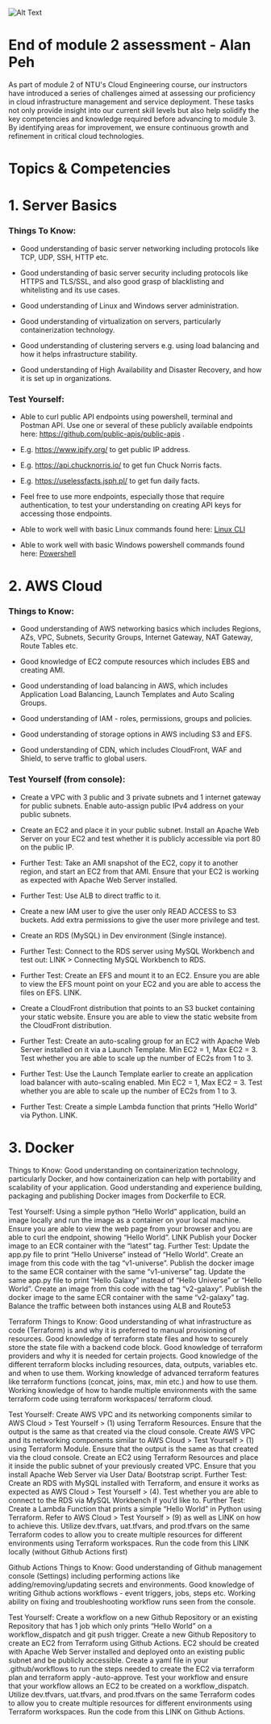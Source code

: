 ![Alt Text](https://github.com/lann87/cloud_infra_eng_ntu_coursework_alanp/blob/main/.misc/ntu_logo.png)  
# End of module 2 assessment - Alan Peh  
As part of module 2 of NTU's Cloud Engineering course, our instructors have introduced a series of challenges aimed at assessing our proficiency in cloud infrastructure management and service deployment. These tasks not only provide insight into our current skill levels but also help solidify the key competencies and knowledge required before advancing to module 3. By identifying areas for improvement, we ensure continuous growth and refinement in critical cloud technologies.  

# Topics & Competencies  

# 1. Server Basics  

### Things To Know:   

- Good understanding of basic server networking including protocols like TCP, UDP, SSH, HTTP etc.  

- Good understanding of basic server security including protocols like HTTPS and TLS/SSL, and also good grasp of blacklisting and whitelisting and its use cases.   

- Good understanding of Linux and Windows server administration.   

- Good understanding of virtualization on servers, particularly containerization technology.  

- Good understanding of clustering servers e.g. using load balancing and how it helps infrastructure stability.  

- Good understanding of High Availability and Disaster Recovery, and how it is set up in organizations.  

### Test Yourself:  

- Able to curl public API endpoints using powershell, terminal and Postman API. Use one or several of these publicly available endpoints here: https://github.com/public-apis/public-apis .  

- E.g. https://www.ipify.org/ to get public IP address.  

- E.g. https://api.chucknorris.io/ to get fun Chuck Norris facts.  

- E.g. https://uselessfacts.jsph.pl/ to get fun daily facts.  

- Feel free to use more endpoints, especially those that require authentication, to test your understanding on creating API keys for accessing those endpoints.  

- Able to work well with basic Linux commands found here: [Linux CLI](https://docs.google.com/document/d/1JP2iKkmgAMrj6DmNYvu4EKrL42e-NR7AeKxkhGN0pGk/edit?usp=sharing)  

- Able to work well with basic Windows powershell commands found here: [Powershell](https://docs.google.com/document/d/1zYae1-hU_v3pDDPNgCNdXJWIMeI6i6yPvZ0mTtKAoeA/edit?usp=sharing)  

# 2. AWS Cloud  

### Things to Know:  

- Good understanding of AWS networking basics which includes Regions, AZs, VPC, Subnets, Security Groups, Internet Gateway, NAT Gateway, Route Tables etc.  

- Good knowledge of EC2 compute resources which includes EBS and creating AMI.  

- Good understanding of load balancing in AWS, which includes Application Load Balancing, Launch Templates and Auto Scaling Groups.  

- Good understanding of IAM - roles, permissions, groups and policies.  

- Good understanding of storage options in AWS including S3 and EFS.  

- Good understanding of CDN, which includes CloudFront, WAF and Shield, to serve traffic to global users.  

### Test Yourself (from console):  

- Create a VPC with 3 public and 3 private subnets and 1 internet gateway for public subnets. Enable auto-assign public IPv4 address on your public subnets.  

- Create an EC2 and place it in your public subnet. Install an Apache Web Server on your EC2 and test whether it is publicly accessible via port 80 on the public IP.  

- Further Test: Take an AMI snapshot of the EC2, copy it to another region, and start an EC2 from that AMI. Ensure that your EC2 is working as expected with Apache Web Server installed.  

- Further Test: Use ALB to direct traffic to it.  

- Create a new IAM user to give the user only READ ACCESS to S3 buckets. Add extra permissions to give the user more privilege and test.  

- Create an RDS (MySQL) in Dev environment (Single instance).  

- Further Test: Connect to the RDS server using MySQL Workbench and test out: LINK > Connecting MySQL Workbench to RDS.  

- Further Test: Create an EFS and mount it to an EC2. Ensure you are able to view the EFS mount point on your EC2 and you are able to access the files on EFS. LINK.  

- Create a CloudFront distribution that points to an S3 bucket containing your static website. Ensure you are able to view the static website from the CloudFront distribution.   

- Further Test: Create an auto-scaling group for an EC2 with Apache Web Server installed on it via a Launch Template. Min EC2 = 1, Max EC2 = 3. Test whether you are able to scale up the number of EC2s from 1 to 3.  

- Further Test: Use the Launch Template earlier to create an application load balancer with auto-scaling enabled. Min EC2 = 1, Max EC2 = 3. Test whether you are able to scale up the number of EC2s from 1 to 3.  

- Further Test: Create a simple Lambda function that prints “Hello World” via Python. LINK.  

# 3. Docker  
Things to Know:
Good understanding on containerization technology, particularly Docker, and how containerization can help with portability and scalability of your application.
Good understanding and experience building, packaging and publishing Docker images from Dockerfile to ECR.

Test Yourself: 
Using a simple python “Hello World” application, build an image locally and run the image as a container on your local machine. Ensure you are able to view the web page from your browser and you are able to curl the endpoint, showing “Hello World”. LINK
Publish your Docker image to an ECR container with the “latest” tag.
Further Test:
Update the app.py file to print “Hello Universe” instead of “Hello World”. Create an image from this code with the tag “v1-universe”. Publish the docker image to the same ECR container with the same “v1-universe” tag.
Update the same app.py file to print “Hello Galaxy” instead of “Hello Universe” or “Hello World”. Create an image from this code with the tag “v2-galaxy”. Publish the docker image to the same ECR container with the same “v2-galaxy” tag.
Balance the traffic between both instances using ALB and Route53


Terraform
Things to Know:
Good understanding of what infrastructure as code (Terraform) is and why it is preferred to manual provisioning of resources.
Good knowledge of terraform state files and how to securely store the state file with a backend code block.
Good knowledge of terraform providers and why it is needed for certain projects.
Good knowledge of the different terraform blocks including resources, data, outputs, variables etc. and when to use them.
Working knowledge of advanced terraform features like terraform functions (concat, joins, max, min etc.) and how to use them.
Working knowledge of how to handle multiple environments with the same terraform code using terraform workspaces/ terraform cloud.

Test Yourself:
Create AWS VPC and its networking components similar to AWS Cloud > Test Yourself > (1) using Terraform Resources. Ensure that the output is the same as that created via the cloud console.
Create AWS VPC and its networking components similar to AWS Cloud > Test Yourself > (1) using Terraform Module. Ensure that the output is the same as that created via the cloud console.
Create an EC2 using Terraform Resources and place it inside the public subnet of your previously created VPC. Ensure that you install Apache Web Server via User Data/ Bootstrap script. 
Further Test: Create an RDS with MySQL installed with Terraform, and ensure it works as expected as AWS Cloud > Test Yourself > (4). Test whether you are able to connect to the RDS via MySQL Workbench if you’d like to.
Further Test: Create a Lambda Function that prints a simple “Hello World” in Python using Terraform. Refer to AWS Cloud > Test Yourself > (9) as well as LINK on how to achieve this.
Utilize dev.tfvars, uat.tfvars, and prod.tfvars on the same Terraform codes to allow you to create multiple resources for different environments using Terraform workspaces. Run the code from this LINK locally (without Github Actions first)


Github Actions
Things to Know:
Good understanding of Github management console (Settings) including performing actions like adding/removing/updating secrets and environments.
Good knowledge of writing Github actions workflows - event triggers, jobs, steps etc.
Working ability on fixing and troubleshooting workflow runs seen from the console.

Test Yourself:
Create a workflow on a new Github Repository or an existing Repository that has 1 job which only prints “Hello World” on a workflow_dispatch and git push trigger.
Create a new Github Repository to create an EC2 from Terraform using Github Actions. EC2 should be created with Apache Web Server installed and deployed onto an existing public subnet and be publicly accessible. Create a yaml file in your .github/workflows to run the steps needed to create the EC2 via terraform plan and terraform apply -auto-approve. Test your workflow and ensure that your workflow allows an EC2 to be created on a workflow_dispatch.
Utilize dev.tfvars, uat.tfvars, and prod.tfvars on the same Terraform codes to allow you to create multiple resources for different environments using Terraform workspaces. Run the code from this LINK on Github Actions.
